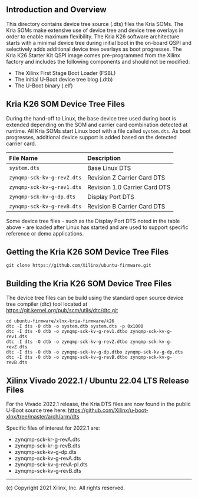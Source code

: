 Introduction and Overview
-------------------------
This directory contains device tree source (.dts) files the Kria SOMs.  The Kria SOMs make extensive use of device tree and device tree overlays in order to enable maximum flexibility.  The Kria K26 software architecture starts with a minimal device tree during initial boot in the on-board QSPI and selectively adds additional device tree overlays as boot progresses.  The Kria K26 Starter Kit QSPI image comes pre-programmed from the Xilinx factory and includes the following components and should not be modified:

* The Xilinx First Stage Boot Loader (FSBL)
* The initial U-Boot device tree blog (.dtb)
* The U-Boot binary (.elf)

Kria K26 SOM Device Tree Files
-----------------------------------------------------

During the hand-off to Linux, the base device tree used during boot is extended depending on the SOM and carrier card combination detected at runtime.  All Kria SOMs start Linux boot with a file called `system.dts`.  As boot progresses, additional device support is added based on the detected carrier card.

|   File Name                          | Description                       |
|   :-------------------------------   | :------------------------------   |
|   `system.dts`                         | Base Linux DTS                    |
|   `zynqmp-sck-kv-g-revZ.dts`           | Revision Z Carrier Card DTS       |
|   `zynqmp-sck-kv-g-rev1.dts`           | Revision 1.0 Carrier Card DTS     |
|   `zynqmp-sck-kv-g-dp.dts`             | Display Port DTS                  |
|   `zynqmp-sck-kv-g-revB.dts`           | Revision B Carrier Card DTS       |

Some device tree files - such as the Display Port DTS noted in the table above - are loaded after Linux has started and are used to support specific reference or demo applications.

Getting the Kria K26 SOM Device Tree Files
---------------------------------------
```
git clone https://github.com/Xilinx/ubuntu-firmware.git
```

Building the Kria K26 SOM Device Tree Files
--------------------------------------------
The device tree files can be build using the standard open source device tree compiler (dtc) tool located at https://git.kernel.org/pub/scm/utils/dtc/dtc.git
```
cd ubuntu-firmware/xlnx-kria-firmware/k26
dtc -I dts -O dtb -o system.dtb system.dts -p 0x1000
dtc -I dts -O dtb -o zynqmp-sck-kv-g-rev1.dtbo zynqmp-sck-kv-g-rev1.dts
dtc -I dts -O dtb -o zynqmp-sck-kv-g-revZ.dtbo zynqmp-sck-kv-g-revZ.dts
dtc -I dts -O dtb -o zynqmp-sck-kv-g-dp.dtbo zynqmp-sck-kv-g-dp.dts
dtc -I dts -O dtb -o zynqmp-sck-kv-g-revB.dtbo zynqmp-sck-kv-g-revB.dts
```

Xilinx Vivado 2022.1 / Ubuntu 22.04 LTS Release Files
-----------------------------------------------------
For the Vivado 2022.1 release, the Kria DTS files are now found in the public U-Boot source tree here: https://github.com/Xilinx/u-boot-xlnx/tree/master/arch/arm/dts

Specific files of interest for 2022.1 are:
- zynqmp-sck-kr-g-revA.dts
- zynqmp-sck-kr-g-revB.dts
- zynqmp-sck-kv-g-dp.dts
- zynqmp-sck-kv-g-revA.dts
- zynqmp-sck-kv-g-revA-pl.dts
- zynqmp-sck-kv-g-revB.dts

---
(c) Copyright 2021 Xilinx, Inc. All rights reserved.
